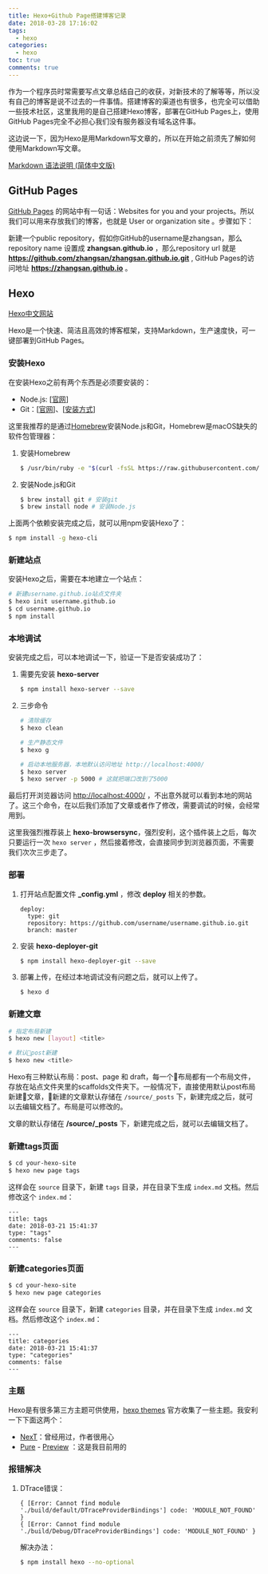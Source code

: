 ```yaml
---
title: Hexo+Github Page搭建博客记录
date: 2018-03-28 17:16:02
tags:
  - hexo
categories:
  - hexo
toc: true
comments: true
---
```


作为一个程序员时常需要写点文章总结自己的收获，对新技术的了解等等，所以没有自己的博客是说不过去的一件事情。搭建博客的渠道也有很多，也完全可以借助一些技术社区，这里我用的是自己搭建Hexo博客，部署在GitHub Pages上，使用GitHub Pages完全不必担心我们没有服务器没有域名这件事。

这边说一下，因为Hexo是用Markdown写文章的，所以在开始之前须先了解如何使用Markdown写文章。

[Markdown 语法说明 (简体中文版) ](https://www.appinn.com/markdown/index.html)

## GitHub Pages

[GitHub Pages](https://pages.github.com/) 的网站中有一句话：Websites for you and your projects。所以我们可以用来存放我们的博客，也就是 User or organization site 。步骤如下：

新建一个public repository，假如你GitHub的username是zhangsan，那么 repository name 设置成 **zhangsan.github.io** ，那么repository url 就是 **https://github.com/zhangsan/zhangsan.github.io.git** , GitHub Pages的访问地址 **https://zhangsan.github.io** 。

## Hexo

[Hexo中文网站](https://hexo.io/zh-cn/)

Hexo是一个快速、简洁且高效的博客框架，支持Markdown，生产速度快，可一键部署到GitHub Pages。

### 安装Hexo

在安装Hexo之前有两个东西是必须要安装的：
- Node.js: [[官网](https://nodejs.org/en/)] 
- Git：[[官网](http://git-scm.com/)]、[[安装方式](https://git-scm.com/book/zh/v2/%E8%B5%B7%E6%AD%A5-%E5%AE%89%E8%A3%85-Git)]

这里我推荐的是通过[Homebrew](https://brew.sh/index_zh-cn.html)安装Node.js和Git，Homebrew是macOS缺失的软件包管理器：

1. 安装Homebrew

   ```bash
   $ /usr/bin/ruby -e "$(curl -fsSL https://raw.githubusercontent.com/Homebrew/install/master/install)"
   ```

2. 安装Node.js和Git

   ```bash
   $ brew install git # 安装git
   $ brew install node # 安装Node.js
   ```

上面两个依赖安装完成之后，就可以用npm安装Hexo了：

``` bash
$ npm install -g hexo-cli
```

### 新建站点

安装Hexo之后，需要在本地建立一个站点：

``` bash
# 新建username.github.io站点文件夹
$ hexo init username.github.io
$ cd username.github.io
$ npm install
```

### 本地调试

安装完成之后，可以本地调试一下，验证一下是否安装成功了：

1. 需要先安装 **hexo-server**
  
   ```bash
   $ npm install hexo-server --save
   ```

2. 三步命令
  
   ``` bash
   # 清除缓存
   $ hexo clean
   
   # 生产静态文件
   $ hexo g
   
   # 启动本地服务器，本地默认访问地址 http://localhost:4000/
   $ hexo server
   $ hexo server -p 5000 # 这就把端口改到了5000
   ```

最后打开浏览器访问 [http://localhost:4000/](http://localhost:4000/) ，不出意外就可以看到本地的网站了。这三个命令，在以后我们添加了文章或者作了修改，需要调试的时候，会经常用到。

这里我强烈推荐装上 **hexo-browsersync**，强烈安利，这个插件装上之后，每次只要运行一次 `hexo server` ，然后接着修改，会直接同步到浏览器页面，不需要我们次次三步走了。

### 部署

1. 打开站点配置文件 **_config.yml** ，修改 **deploy** 相关的参数。

   ```
   deploy:
     type: git
     repository: https://github.com/username/username.github.io.git
     branch: master
   ```
   
2. 安装 **hexo-deployer-git**

	``` bash
	$ npm install hexo-deployer-git --save
	```

3. 部署上传，在经过本地调试没有问题之后，就可以上传了。
  
   ``` bash
   $ hexo d
   ```

### 新建文章

```bash
# 指定布局新建
$ hexo new [layout] <title>

# 默认post新建
$ hexo new <title>
```

Hexo有三种默认布局：post、page 和 draft，每一个布局都有一个布局文件，存放在站点文件夹里的scaffolds文件夹下。一般情况下，直接使用默认post布局新建文章，新建的文章默认存储在 `/source/_posts` 下，新建完成之后，就可以去编辑文档了。布局是可以修改的。

文章的默认存储在 **/source/_posts** 下，新建完成之后，就可以去编辑文档了。 

### 新建tags页面

```bash
$ cd your-hexo-site
$ hexo new page tags
```

这样会在 `source` 目录下，新建 `tags` 目录，并在目录下生成 `index.md` 文档。然后修改这个 `index.md`：

```
---
title: tags
date: 2018-03-21 15:41:37
type: "tags"
comments: false
---
```

### 新建categories页面

```bash
$ cd your-hexo-site
$ hexo new page categories
```

这样会在 `source` 目录下，新建 `categories` 目录，并在目录下生成 `index.md` 文档。然后修改这个 `index.md`：

```
---
title: categories
date: 2018-03-21 15:41:37
type: "categories"
comments: false
---
```

### 主题

Hexo是有很多第三方主题可供使用，[hexo themes](https://hexo.io/themes/) 官方收集了一些主题。我安利一下下面这两个：

- [NexT](http://theme-next.iissnan.com/getting-started.html)：曾经用过，作者很用心
- [Pure](https://github.com/cofess/hexo-theme-pure) - [Preview](http://blog.cofess.com) ：这是我目前用的

### 报错解决

1. DTrace错误：

   ```
   { [Error: Cannot find module './build/default/DTraceProviderBindings'] code: 'MODULE_NOT_FOUND' }
   { [Error: Cannot find module './build/Debug/DTraceProviderBindings'] code: 'MODULE_NOT_FOUND' }
   ```
   
   解决办法：
   
   ``` bash
   $ npm install hexo --no-optional
   ```
